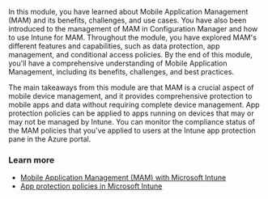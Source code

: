 In this module, you have learned about Mobile Application Management (MAM) and its benefits, challenges, and use cases. You have also been introduced to the management of MAM in Configuration Manager and how to use Intune for MAM. Throughout the module, you have explored MAM's different features and capabilities, such as data protection, app management, and conditional access policies. By the end of this module, you'll have a comprehensive understanding of Mobile Application Management, including its benefits, challenges, and best practices.

The main takeaways from this module are that MAM is a crucial aspect of mobile device management, and it provides comprehensive protection to mobile apps and data without requiring complete device management. App protection policies can be applied to apps running on devices that may or may not be managed by Intune. You can monitor the compliance status of the MAM policies that you've applied to users at the Intune app protection pane in the Azure portal.

### Learn more

- [Mobile Application Management (MAM) with Microsoft Intune](/mem/intune/fundamentals/deployment-guide-enrollment-mamwe)
- [App protection policies in Microsoft Intune](/mem/intune/apps/app-protection-policy)

